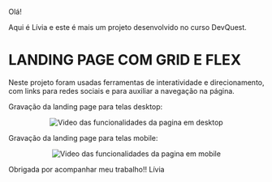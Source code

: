Olá!

Aqui é Lívia e este é mais um projeto desenvolvido no curso DevQuest.

<h1>LANDING PAGE COM GRID E FLEX</h1>

Neste projeto foram usadas ferramentas de interatividade e direcionamento, com links para redes sociais e para auxiliar a navegação na página.

Gravação da landing page para telas desktop:

<p align="center">
<img src="./design/Opera-Agência-XYZ-Opera-29-August-2023.gif" alt="Video das funcionalidades da pagina em desktop">
</p>

Gravação da landing page para telas mobile:

<p align="center">
<img src="./design/Opera-Agência-XYZ-mobile.gif" alt="Video das funcionalidades da pagina em mobile">
</p>


Obrigada por acompanhar meu trabalho!!
Lívia